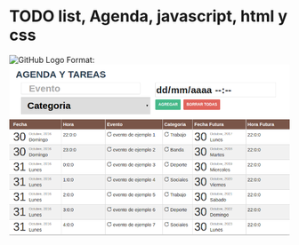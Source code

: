 # TODO list, Agenda, javascript, html y css

![GitHub Logo](/images/logo.png)
Format: ![Vista previa](https://raw.githubusercontent.com/hernanofx/todo2/master/public/imagenes/Preview.png
)
